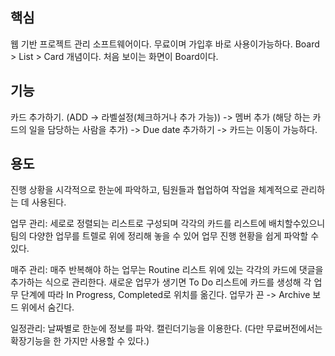 ## 핵심
웹 기반 프로젝트 관리 소프트웨어이다.
무료이며 가입후 바로 사용이가능하다.
Board > List > Card 개념이다. 처음 보이는 화면이 Board이다.

## 기능
카드 추가하기. (ADD -> 라벨설정(체크하거나 추가 가능)) -> 멤버 추가 (해당 하는 카드의 일을 담당하는 사람을 추가) -> Due date 추가하기 -> 카드는 이동이 가능하다.

## 용도
진행 상황을 시각적으로 한눈에 파악하고, 팀원들과 협업하여 작업을 체계적으로 관리하는 데 사용된다.

업무 관리: 세로로 정렬되는 리스트로 구성되며 각각의 카드를 리스트에 배치할수있으니 팀의 다양한 업무를 트렐로 위에 정리해 놓을 수 있어 업무 진행 현황을 쉽게 파악할 수 있다.

매주 관리: 매주 반복해야 하는 업무는 Routine 리스트 위에 있는 각각의 카드에 댓글을 추가하는 식으로 관리한다. 새로운 업무가 생기면 To Do 리스트에 카드를 생성해 각 업무 단계에 따라 In Progress, Completed로 위치를 옮긴다. 업무가 끈 -> Archive 보드 위에서 숨긴다.

일정관리: 날짜별로 한눈에 정보를 파악. 캘린더기능을 이용한다. (다만 무료버전에서는 확장기능을 한 가지만 사용할 수 있다.)

